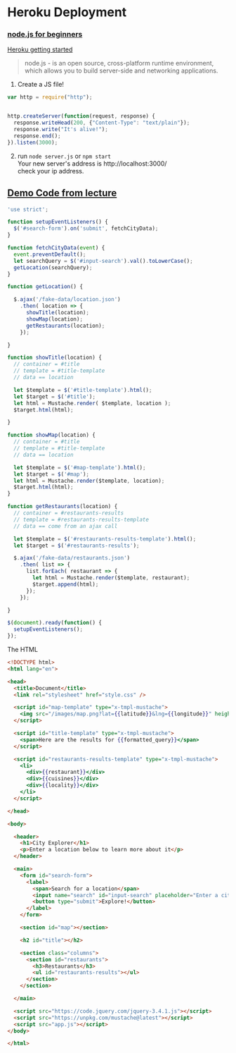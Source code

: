 # Heroku Deployment

### [node.js for beginners](https://howtonode.org/deploy-blog-to-heroku)


[Heroku getting started](https://devcenter.heroku.com/articles/getting-started-with-nodejs)


>node.js - is an open source, cross-platform runtime environment, which allows you to build server-side and networking applications.

1. Create a JS file!
```js
var http = require("http");


http.createServer(function(request, response) {
  response.writeHead(200, {"Content-Type": "text/plain"});
  response.write("It's alive!");
  response.end();
}).listen(3000);

```

2. run `node server.js` or `npm start`\
  Your new server's address is http://localhost:3000/\
  check your ip address.


## [Demo Code from lecture](https://github.com/codefellows/seattle-301n17/blob/master/class-05/demo/city-explorer-lite/app.js)
```js
'use strict';

function setupEventListeners() {
  $('#search-form').on('submit', fetchCityData);
}

function fetchCityData(event) {
  event.preventDefault();
  let searchQuery = $('#input-search').val().toLowerCase();
  getLocation(searchQuery);
}

function getLocation() {

  $.ajax('/fake-data/location.json')
    .then( location => {
      showTitle(location);
      showMap(location);
      getRestaurants(location);
    });

}

function showTitle(location) {
  // container = #title
  // template = #title-template
  // data == location

  let $template = $('#title-template').html();
  let $target = $('#title');
  let html = Mustache.render( $template, location );
  $target.html(html);

}

function showMap(location) {
  // container = #title
  // template = #title-template
  // data == location

  let $template = $('#map-template').html();
  let $target = $('#map');
  let html = Mustache.render($template, location);
  $target.html(html);
}

function getRestaurants(location) {
  // container = #restaurants-results
  // template = #restaurants-results-template
  // data == come from an ajax call

  let $template = $('#restaurants-results-template').html();
  let $target = $('#restaurants-results');

  $.ajax('/fake-data/restaurants.json')
    .then( list => {
      list.forEach( restaurant => {
        let html = Mustache.render($template, restaurant);
        $target.append(html);
      });
    });

}

$(document).ready(function() {
  setupEventListeners();
});
```

The HTML

```html
<!DOCTYPE html>
<html lang="en">

<head>
  <title>Document</title>
  <link rel="stylesheet" href="style.css" />

  <script id="map-template" type="x-tmpl-mustache">
    <img src="/images/map.png?lat={{latitude}}&lng={{longitude}}" height="300" width="400" />
  </script>

  <script id="title-template" type="x-tmpl-mustache">
    <span>Here are the results for {{formatted_query}}</span>
  </script>

  <script id="restaurants-results-template" type="x-tmpl-mustache">
    <li>
      <div>{{restaurant}}</div>
      <div>{{cuisines}}</div>
      <div>{{locality}}</div>
    </li>
  </script>

</head>

<body>

  <header>
    <h1>City Explorer</h1>
    <p>Enter a location below to learn more about it</p>
  </header>

  <main>
    <form id="search-form">
      <label>
        <span>Search for a location</span>
        <input name="search" id="input-search" placeholder="Enter a city name" />
        <button type="submit">Explore!</button>
      </label>
    </form>

    <section id="map"></section>

    <h2 id="title"></h2>

    <section class="columns">
      <section id="restaurants">
        <h3>Restaurants</h3>
        <ul id="restaurants-results"></ul>
      </section>
    </section>

  </main>

  <script src="https://code.jquery.com/jquery-3.4.1.js"></script>
  <script src="https://unpkg.com/mustache@latest"></script>
  <script src="app.js"></script>
</body>

</html>

```